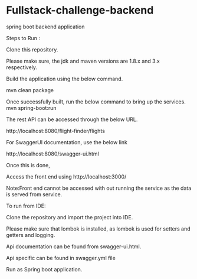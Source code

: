 # Fullstack-challenge-backend
spring boot backend application

Steps to Run :

Clone this repository.

Please make sure, the jdk and maven versions are 1.8.x and 3.x respectively.

Build the application using the below command.

mvn clean package

Once successfully built, run the below command to bring up the services.
mvn spring-boot:run

The rest API can be accessed through the below URL.

http://localhost:8080/flight-finder/flights

For SwaggerUI documentation, use the below link

http://localhost:8080/swagger-ui.html

Once this is done,

Access the front end using http://localhost:3000/

Note:Front end cannot be accessed with out running the service as the data is served from service.

To run from IDE:

Clone the repository and import the project into IDE.

Please make sure that lombok is installed, as lombok is used for setters and getters and logging.

Api documentation can be found from swagger-ui.html.

Api specific can be found in swagger.yml file

Run as Spring boot application.

